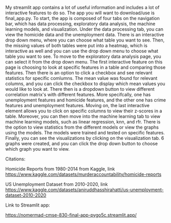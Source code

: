 My streamlit app contains a lot of useful information and includes a lot of interactive features to do so. The app you will want to download/use is final_app.py. 
To start, the app is composed of four tabs on the navigation bar, which has data processing, exploratory data analysis, the machine learning models, and visualization. Under the data processing tab, you can view the homicide data and the unemployment data. There is an interactive drop down menu, where you can choose what table you want to see. Then, the missing values of both tables were put into a heatmap, which is interactive as well and you can use the drop down menu to choose what table you want to see. To move to the exploratory data analysis page, you can select it from the drop down menu. The first interactive feature on this page is choosing to look at specific features in a table and comparing those features. Then there is an option to click a checkbox and see relevant statistics for specific comlumns. The mean value was found for relevant columns, and you can click the checkbox to display which mean values you would like to look at. There then is a dropdown button to view different correlation matrix's with different features. More specifcally, one has unemployment features and homicide features, and the other one has crime features and unemployment features. Moving on, the last interactive element allows you to click on specific columns to view their z-scores in a table.
Moreover, you can then move into the machine learning tab to view machine learning models, such as linear regression, knn, and rfr. There is the option to view statistics from the different models or view the graphs using the models. The models were trained and tested on specific features. Finally, you can see the visualizations by clicking on the visualization tab. 6 graphs were created, and you can click the drop down button to choose which graph you want to view.

Citations:

Homicide Reports from 1980-2014 from Kaggle, link https://www.kaggle.com/datasets/murderaccountability/homicide-reports

US Unemployment Dataset from 2010-2020, link https://www.kaggle.com/datasets/aniruddhasshirahatti/us-unemployment-dataset-2010-2020

Link to Streamlit app:

https://nomermad-cmse-830-final-app-pygo5c.streamlit.app/
